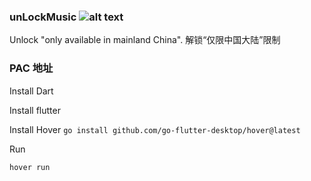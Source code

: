 ### unLockMusic ![alt text](https://travis-ci.org/neesonqk/unLockMusic.svg?branch=master)
Unlock "only available in mainland China". 解锁“仅限中国大陆”限制

### PAC 地址

Install Dart

Install flutter

Install Hover 
`go install github.com/go-flutter-desktop/hover@latest`

Run

`hover run`
